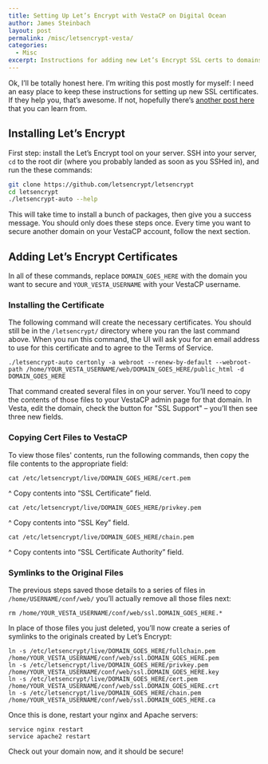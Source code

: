 ```yaml
---
title: Setting Up Let’s Encrypt with VestaCP on Digital Ocean
author: James Steinbach
layout: post
permalink: /misc/letsencrypt-vesta/
categories:
  - Misc
excerpt: Instructions for adding new Let’s Encrypt SSL certs to domains managed by VestaCP on a Digital Ocean (Ubuntu 14) server.
---
```


Ok, I’ll be totally honest here. I’m writing this post mostly for myself: I need an easy place to keep these instructions for setting up new SSL certificates. If they help you, that’s awesome. If not, hopefully there’s [another post here](https://jdsteinbach.com) that you can learn from.

## Installing Let’s Encrypt

First step: install the Let’s Encrypt tool on your server. SSH into your server, `cd` to the root dir (where you probably landed as soon as you SSHed in), and run the these commands:

~~~bash
git clone https://github.com/letsencrypt/letsencrypt
cd letsencrypt
./letsencrypt-auto --help
~~~

This will take time to install a bunch of packages, then give you a success message. You should only does these steps once. Every time you want to secure another domain on your VestaCP account, follow the next section.

## Adding Let’s Encrypt Certificates

In all of these commands, replace `DOMAIN_GOES_HERE` with the domain you want to secure and `YOUR_VESTA_USERNAME` with your VestaCP username.

### Installing the Certificate

The following command will create the necessary certificates. You should still be in the `/letsencrypt/` directory where you ran the last command above. When you run this command, the UI will ask you for an email address to use for this certificate and to agree to the Terms of Service.

~~~shell
./letsencrypt-auto certonly -a webroot --renew-by-default --webroot-path /home/YOUR_VESTA_USERNAME/web/DOMAIN_GOES_HERE/public_html -d DOMAIN_GOES_HERE
~~~

That command created several files in on your server. You’ll need to copy the contents of those files to your VestaCP admin page for that domain. In Vesta, edit the domain, check the button for "SSL Support" &ndash; you’ll then see three new fields.

### Copying Cert Files to VestaCP

To view those files' contents, run the following commands, then copy the file contents to the appropriate field:

~~~shell
cat /etc/letsencrypt/live/DOMAIN_GOES_HERE/cert.pem
~~~

^ Copy contents into “SSL Certificate” field.

~~~shell
cat /etc/letsencrypt/live/DOMAIN_GOES_HERE/privkey.pem
~~~

^ Copy contents into “SSL Key” field.

~~~shell
cat /etc/letsencrypt/live/DOMAIN_GOES_HERE/chain.pem
~~~

^ Copy contents into “SSL Certificate Authority” field.

### Symlinks to the Original Files

The previous steps saved those details to a series of files in `/home/USERNAME/conf/web/` you’ll actually remove all those files next:

~~~shell
rm /home/YOUR_VESTA_USERNAME/conf/web/ssl.DOMAIN_GOES_HERE.*
~~~

In place of those files you just deleted, you’ll now create a series of symlinks to the originals created by Let’s Encrypt:

~~~shell
ln -s /etc/letsencrypt/live/DOMAIN_GOES_HERE/fullchain.pem /home/YOUR_VESTA_USERNAME/conf/web/ssl.DOMAIN_GOES_HERE.pem
ln -s /etc/letsencrypt/live/DOMAIN_GOES_HERE/privkey.pem /home/YOUR_VESTA_USERNAME/conf/web/ssl.DOMAIN_GOES_HERE.key
ln -s /etc/letsencrypt/live/DOMAIN_GOES_HERE/cert.pem /home/YOUR_VESTA_USERNAME/conf/web/ssl.DOMAIN_GOES_HERE.crt
ln -s /etc/letsencrypt/live/DOMAIN_GOES_HERE/chain.pem /home/YOUR_VESTA_USERNAME/conf/web/ssl.DOMAIN_GOES_HERE.ca
~~~

Once this is done, restart your nginx and Apache servers:

~~~shell
service nginx restart
service apache2 restart
~~~

Check out your domain now, and it should be secure!